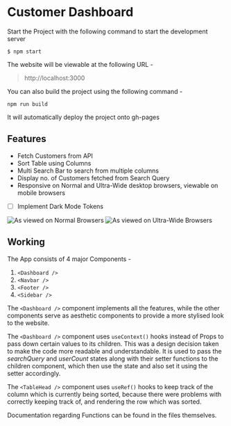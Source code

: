 # Customer Dashboard
Start the Project with the following command to start the development server

    $ npm start

The website will be viewable at the following URL -
> http://localhost:3000 

You can also build the project using the following command -

    npm run build

It will automatically deploy the project onto gh-pages


## Features
- Fetch Customers from API
- Sort Table using Columns
- Multi Search Bar to search from multiple columns
- Display no. of Customers fetched from Search Query
- Responsive on Normal and Ultra-Wide desktop browsers, viewable on mobile browsers
 - [ ] Implement Dark Mode Tokens

![As viewed on Normal Browsers](https://ibb.co/16ctKTj)
![As viewed on Ultra-Wide Browsers](https://ibb.co/PzFWcjQ)


## Working
The App consists of 4 major Components -
1. `<Dashboard />`
2. `<Navbar />`
3. `<Footer />`
4. `<Sidebar />`

The `<Dashboard />` component implements all the features, while the other components serve as aesthetic components to provide a more stylised look to the website.

The `<Dashboard />` component uses `useContext()` hooks instead of Props to pass down certain values to its children. This was a design decision taken to make the code more readable and understandable. It is used to pass the *searchQuery* and *userCount* states along with their setter functions to the children component, which then use the state and also set it using the setter accordingly. 

The `<TableHead />` component uses `useRef()` hooks to keep track of the column which is currently being sorted, because there were problems with correctly keeping track of, and rendering the row which was sorted.

Documentation regarding Functions can be found in the files themselves.

